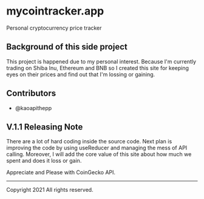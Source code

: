 # mycointracker.app
Personal cryptocurrency price tracker

## Background of this side project
This project is happened due to my personal interest. Because I'm currently trading on Shiba Inu, Ethereum and BNB so I created this site for keeping eyes on their prices and find out that I'm lossing or gaining.

## Contributors
- @kaoapithepp

## V.1.1 Releasing Note
There are a lot of hard coding inside the source code. Next plan is improving the code by using useReducer and managing the mess of API calling. Moreover, I will add the core value of this site about how much we spent and does it loss or gain.

Appreciate and Please with CoinGecko API.
___________________________________
Copyright 2021 All rights reserved.
